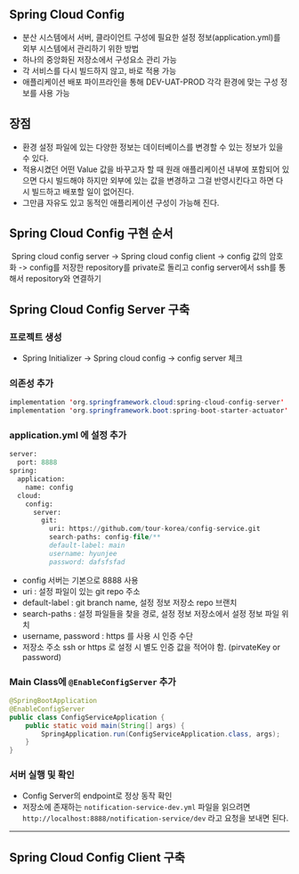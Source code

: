 ## Spring Cloud Config

- 분산 시스템에서 서버, 클라이언트 구성에 필요한 설정 정보(application.yml)를 외부 시스템에서 관리하기 위한 방법
- 하나의 중앙화된 저장소에서 구성요소 관리 가능
- 각 서비스를 다시 빌드하지 않고, 바로 적용 가능
- 애플리케이션 배포 파이프라인을 통해 DEV-UAT-PROD 각각 환경에 맞는 구성 정보를 사용 가능

## 장점

- 환경 설정 파일에 있는 다양한 정보는 데이터베이스를 변경할 수 있는 정보가 있을 수 있다.
- 적용시켰던 어떤 Value 값을 바꾸고자 할 때 원래 애플리케이션 내부에 포함되어 있으면 다시 빌드해야 하지만 외부에 있는 값을 변경하고 그걸 반영시킨다고 하면 다시 빌드하고 배포할 일이 없어진다.
- 그만큼 자유도 있고 동적인 애플리케이션 구성이 가능해 진다.

## Spring Cloud Config 구현 순서

 Spring cloud config server -> Spring cloud config client -> config 값의 암호화 -> config를 저장한 repository를 private로 돌리고 config server에서 ssh를 통해서 repository와 연결하기


## Spring Cloud Config Server 구축

### 프로젝트 생성

- Spring Initializer -> Spring cloud config -> config server 체크

### 의존성 추가

```java
implementation 'org.springframework.cloud:spring-cloud-config-server'
implementation 'org.springframework.boot:spring-boot-starter-actuator'
```

### application.yml 에 설정 추가

```sql
server:
  port: 8888
spring:
  application:
    name: config
  cloud:
    config:
      server:
        git:
          uri: https://github.com/tour-korea/config-service.git
          search-paths: config-file/**
          default-label: main
          username: hyunjee
          password: dafsfsfad
```

- config 서버는 기본으로 8888 사용
- uri : 설정 파일이 있는 git repo 주소
- default-label : git branch name, 설정 정보 저장소 repo 브랜치
- search-paths : 설정 파일들을 찾을 경로, 설정 정보 저장소에서 설정 정보 파일 위치
- username, password : https 를 사용 시 인증 수단
- 저장소 주소 ssh or https 로 설정 시 별도 인증 값을 적어야 함. (pirvateKey or password)

### Main Class에 `@EnableConfigServer` 추가

```java
@SpringBootApplication  
@EnableConfigServer  
public class ConfigServiceApplication {  
    public static void main(String[] args) {  
        SpringApplication.run(ConfigServiceApplication.class, args);  
    }  
}
```

### 서버 실행 및 확인

- Config Server의 endpoint로 정상 동작 확인
- 저장소에 존재하는 `notification-service-dev.yml` 파일을 읽으려면 `http://localhost:8888/notification-service/dev` 라고 요청을 보내면 된다.

---
## Spring Cloud Config Client 구축

